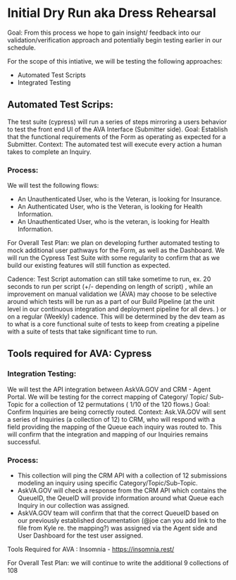 # Initial Dry Run aka Dress Rehearsal

  Goal: From this process we hope to gain insight/ feedback into our validation/verification approach and potentially begin testing earlier in our schedule. 

  For the scope of this intiative, we will be testing the following approaches:

  - Automated Test Scripts
  - Integrated Testing

## Automated Test Scrips: 

The test suite (cypress) will run a series of steps mirroring a users behavior to test the front end UI of the AVA Interface (Submitter side).
Goal: Establish that the functional requirements of the Form as operating as expected for a Submitter. 
Context: The automated test will execute every action a human takes to complete an Inquiry. 
  
### Process: 

We will test the following flows:

- An Unauthenticated User, who is the Veteran, is looking for Insurance.
- An Authenticated User, who is the Veteran, is looking for Health Information.
- An Unauthenticated User, who is the veteran, is looking for Health Information. 

For Overall Test Plan:  we plan on developing further automated testing to mock additional user pathways for the Form, as well as the Dashboard. We will run the Cypress Test Suite with some regularity to confirm that as we build our existing features will still function as expected. 
  
Cadence: Test Script automation can still take sometime to run,  ex. 20 seconds to run per script (+/- depending on length of script) , while an improvement on manual validation we (AVA) may choose to be selective around which tests will be run as a part of our Build Pipeline (at the unit level in our continuous integration and deployment pipeline for all devs. ) or on a regular (Weekly) cadence. This will be determined by the dev team as to what is a core functional suite of tests to keep from creating a pipeline with a suite of tests that take significant time to run. 

## Tools required for AVA: Cypress

### Integration Testing: 

We will test the API integration between AskVA.GOV and CRM - Agent Portal. We will be testing for the correct mapping of Category/ Topic/ Sub-Topic for a collection of 12 permutations ( 1/10 of the 120 flows.) 
Goal: Confirm Inquiries are being correctly routed. 
Context: Ask.VA.GOV will sent a series of Inquiries (a collection of 12) to CRM, who will respond with a field providing the mapping of the Queue each inquiry was routed to. This will confirm that the integration and mapping of our Inquiries remains successful. 
  
### Process: 

  - This collection will ping the CRM API with a collection of 12 submissions modeling an inquiry using specific Category/Topic/Sub-Topic.
  - AskVA.GOV will check a response from the CRM API which contains the QueueID, the QeueID will provide information around what Queue each Inquiry in our collection was assigned.  
  - AskVA.GOV team will confirm that that the correct QueueID based on our previously established documentation (@joe can you add link to the file from Kyle re. the mapping?) was assigned via the  Agent side and User Dashboard for the test user assigned.
  
Tools Required for AVA : Insomnia - https://insomnia.rest/

For Overall Test Plan: we will continue to write the additional 9 collections of 108 
  
